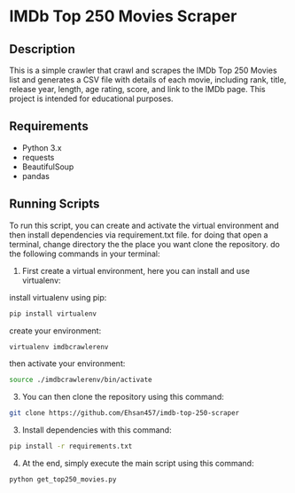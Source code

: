 # IMDb Top 250 Movies Scraper

## Description
This is a simple crawler that crawl and scrapes the IMDb Top 250 Movies list and generates a CSV file with details of each movie, including rank, title, release year, length, age rating, score, and link to the IMDb page.
This project is intended for educational purposes.

## Requirements
- Python 3.x
- requests
- BeautifulSoup
- pandas

   
   
## Running Scripts
To run this script, you can create and activate the virtual environment and then install dependencies via requirement.txt file.
for doing that open a terminal, change directory the the place you want clone the repository.
do the following commands in your terminal:

1. First create a virtual environment, here you can install and use virtualenv:

install virtualenv using pip:
```bash
pip install virtualenv
```
create your environment:
```bash
virtualenv imdbcrawlerenv
```
then activate your environment:
```bash
source ./imdbcrawlerenv/bin/activate
```

3. You can then clone the repository using this command:

```bash
git clone https://github.com/Ehsan457/imdb-top-250-scraper
```

3. Install dependencies with this command:
```bash
pip install -r requirements.txt
```

4. At the end, simply execute the main script using this command:
```bash
python get_top250_movies.py
```

  
